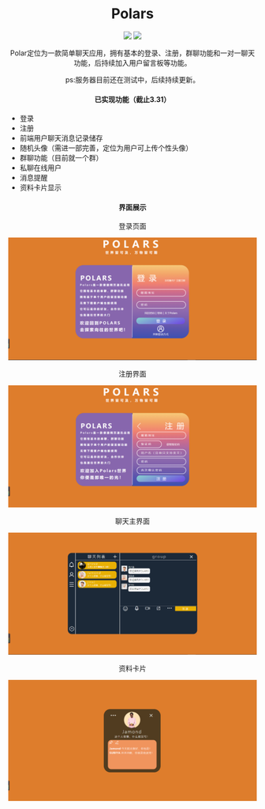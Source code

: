 <h1 align="center"> Polars</h1>

<p align="center"><img src="https://img.shields.io/badge/license-MIT-yellow"> <img src="https://img.shields.io/badge/version-v1.01-yellow"></p>



<p align="center">
   
</p>

<p align="center">
   Polar定位为一款简单聊天应用，拥有基本的登录、注册，群聊功能和一对一聊天功能，后持续加入用户留言板等功能。
</p>

<p align="center">
ps:服务器目前还在测试中，后续持续更新。
</p>

<h4 align="center">已实现功能（截止3.31）</h4>


* 登录
* 注册
* 前端用户聊天消息记录储存
* 随机头像（需进一部完善，定位为用户可上传个性头像）
* 群聊功能（目前就一个群）
* 私聊在线用户
* 消息提醒
* 资料卡片显示
  
  
<h4 align="center">界面展示</h4>


<p align="center">登录页面 </p>

![登录页面](https://github.com/FWF-Intern-3/Polars/blob/main/client/static/img/%E7%99%BB%E5%BD%95%E7%95%8C%E9%9D%A2.png)


<p align="center">注册界面 </p>

![注册界面](https://github.com/FWF-Intern-3/Polars/blob/main/client/static/img/%E6%B3%A8%E5%86%8C%E7%95%8C%E9%9D%A2.png)

<p align="center">
聊天主界面 </p>

![聊天主界面](https://github.com/FWF-Intern-3/Polars/blob/main/client/static/img/%E8%81%8A%E5%A4%A9%E7%95%8C%E9%9D%A2.png)


<p align="center">
资料卡片 </p>


![资料卡片](https://github.com/FWF-Intern-3/Polars/blob/main/client/static/img/%E8%B5%84%E6%96%99%E5%8D%A1.png)
